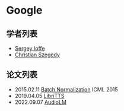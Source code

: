 # Google

## 学者列表

- [Sergey Ioffe](../../Authors/Sergey_Ioffe.md) 
- [Christian Szegedy](../../Authors/Christian_Szegedy.md)

## 论文列表

- 2015.02.11 [Batch Normalization](../Modules/Normalization/2015.02.11_BatchNorm.md) ICML 2015
- 2019.04.05 [LibriTTS](../Datasets/2019.04.05_LibriTTS.md)
- 2022.09.07 [AudioLM](../Models/Speech_LLM/2022.09.07_AudioLM.md)